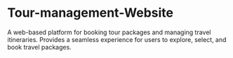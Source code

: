 # Tour-management-Website
A web-based platform for booking tour packages and managing travel itineraries. Provides a seamless experience for users to explore, select, and book travel packages.
